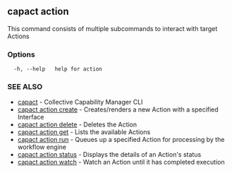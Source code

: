 ## capact action

This command consists of multiple subcommands to interact with target Actions

### Options

```
  -h, --help   help for action
```

### SEE ALSO

* [capact](capact.md)	 - Collective Capability Manager CLI
* [capact action create](capact_action_create.md)	 - Creates/renders a new Action with a specified Interface
* [capact action delete](capact_action_delete.md)	 - Deletes the Action
* [capact action get](capact_action_get.md)	 - Lists the available Actions
* [capact action run](capact_action_run.md)	 - Queues up a specified Action for processing by the workflow engine
* [capact action status](capact_action_status.md)	 - Displays the details of an Action's status
* [capact action watch](capact_action_watch.md)	 - Watch an Action until it has completed execution

